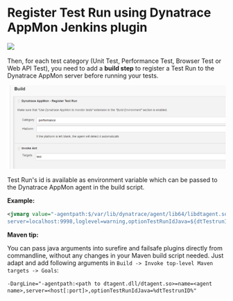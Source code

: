 # Register Test Run using Dynatrace AppMon Jenkins plugin

<img src="/img/conf/process_test_run_registration_jenkins.png" />

Then, for each test category (Unit Test, Performance Test, Browser Test or Web API Test), you need to add a **build step** to register a Test Run to the Dynatrace AppMon server before running your tests.

![build step register testrun](/img/conf/build_step_register_test_run.png)

Test Run's id is available as environment variable which can be passed to the Dynatrace AppMon agent in the build script.

**Example:**
```xml
<jvmarg value="-agentpath:$/var/lib/dynatrace/agent/lib64/libdtagent.so=name=JavaAgent,
server=localhost:9998,loglevel=warning,optionTestRunIdJava=${dtTestrunID}" />
```

**Maven tip:**

You can pass java arguments into surefire and failsafe plugins directly from commandline, without any changes in your Maven build script needed.
Just adapt and add following arguments in `Build -> Invoke top-level Maven targets -> Goals`:
```batch
-DargLine="-agentpath:<path to dtagent.dll/dtagent.so>=name=<agent name>,server=<host[:port]>,optionTestRunIdJava=%dtTestrunID%"
```
